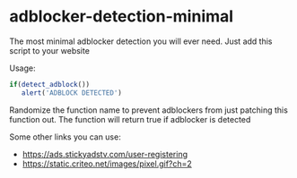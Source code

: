 # adblocker-detection-minimal
The most minimal adblocker detection you will ever need. Just add this script to your website

Usage:
``` js
if(detect_adblock())
   alert('ADBLOCK DETECTED')
```


Randomize the function name to prevent adblockers from just patching this function out.
The function will return true if adblocker is detected

 
Some other links you can use:
  - https://ads.stickyadstv.com/user-registering
  - https://static.criteo.net/images/pixel.gif?ch=2
